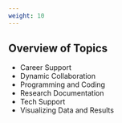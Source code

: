 ```yaml
---
weight: 10
---
```


## Overview of Topics

- Career Support
- Dynamic Collaboration
- Programming and Coding
- Research Documentation
- Tech Support
- Visualizing Data and Results
